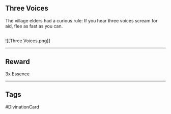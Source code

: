 ## Three Voices
The village elders had a curious rule: If you hear three voices scream for aid, flee as fast as you can.
## 
![[Three Voices.png]]

---
## Reward
3x Essence

---
## Tags
#DivinationCard